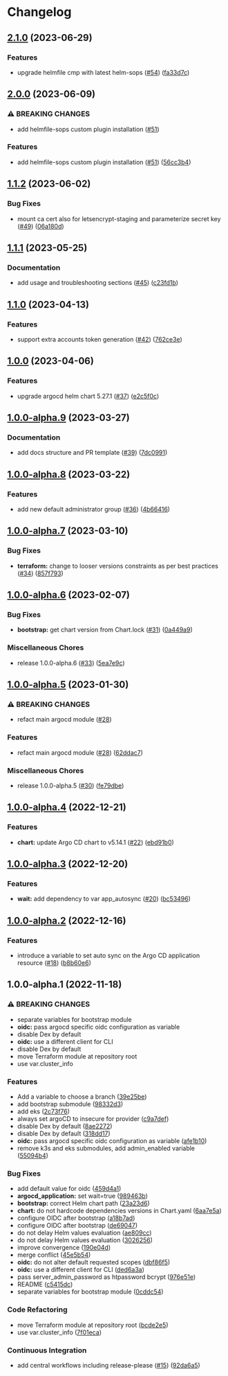 # Changelog

## [2.1.0](https://github.com/camptocamp/devops-stack-module-argocd/compare/v2.0.0...v2.1.0) (2023-06-29)


### Features

* upgrade helmfile cmp with latest helm-sops ([#54](https://github.com/camptocamp/devops-stack-module-argocd/issues/54)) ([fa33d7c](https://github.com/camptocamp/devops-stack-module-argocd/commit/fa33d7c5a5e8b0c652599bc80c5ad71530becc35))

## [2.0.0](https://github.com/camptocamp/devops-stack-module-argocd/compare/v1.1.2...v2.0.0) (2023-06-09)


### ⚠ BREAKING CHANGES

* add helmfile-sops custom plugin installation ([#51](https://github.com/camptocamp/devops-stack-module-argocd/issues/51))

### Features

* add helmfile-sops custom plugin installation ([#51](https://github.com/camptocamp/devops-stack-module-argocd/issues/51)) ([56cc3b4](https://github.com/camptocamp/devops-stack-module-argocd/commit/56cc3b4581421b420ffcccc9d6d301bfdb11a174))

## [1.1.2](https://github.com/camptocamp/devops-stack-module-argocd/compare/v1.1.1...v1.1.2) (2023-06-02)


### Bug Fixes

* mount ca cert also for letsencrypt-staging and parameterize secret key ([#49](https://github.com/camptocamp/devops-stack-module-argocd/issues/49)) ([06a180d](https://github.com/camptocamp/devops-stack-module-argocd/commit/06a180d22d4569f0eac9d4818c6afc868b6e3e08))

## [1.1.1](https://github.com/camptocamp/devops-stack-module-argocd/compare/v1.1.0...v1.1.1) (2023-05-25)


### Documentation

* add usage and troubleshooting sections ([#45](https://github.com/camptocamp/devops-stack-module-argocd/issues/45)) ([c23fd1b](https://github.com/camptocamp/devops-stack-module-argocd/commit/c23fd1b451c3cbd42385f54e7e2f66833d8f71cd))

## [1.1.0](https://github.com/camptocamp/devops-stack-module-argocd/compare/v1.0.0...v1.1.0) (2023-04-13)


### Features

* support extra accounts token generation ([#42](https://github.com/camptocamp/devops-stack-module-argocd/issues/42)) ([762ce3e](https://github.com/camptocamp/devops-stack-module-argocd/commit/762ce3ea2327ac4804aad04fdb36afe63595355a))

## [1.0.0](https://github.com/camptocamp/devops-stack-module-argocd/compare/v1.0.0-alpha.9...v1.0.0) (2023-04-06)


### Features

* upgrade argocd helm chart 5.27.1 ([#37](https://github.com/camptocamp/devops-stack-module-argocd/issues/37)) ([e2c5f0c](https://github.com/camptocamp/devops-stack-module-argocd/commit/e2c5f0c818daa6024f2504ee38a48d6148d4eac7))

## [1.0.0-alpha.9](https://github.com/camptocamp/devops-stack-module-argocd/compare/v1.0.0-alpha.8...v1.0.0-alpha.9) (2023-03-27)


### Documentation

* add docs structure and PR template ([#39](https://github.com/camptocamp/devops-stack-module-argocd/issues/39)) ([7dc0991](https://github.com/camptocamp/devops-stack-module-argocd/commit/7dc0991af84cc3386943535859aed6a9f66d5f68))

## [1.0.0-alpha.8](https://github.com/camptocamp/devops-stack-module-argocd/compare/v1.0.0-alpha.7...v1.0.0-alpha.8) (2023-03-22)


### Features

* add new default administrator group ([#36](https://github.com/camptocamp/devops-stack-module-argocd/issues/36)) ([4b66416](https://github.com/camptocamp/devops-stack-module-argocd/commit/4b664163745eaca9d5701e43eb1e4b669f3e939e))

## [1.0.0-alpha.7](https://github.com/camptocamp/devops-stack-module-argocd/compare/v1.0.0-alpha.6...v1.0.0-alpha.7) (2023-03-10)


### Bug Fixes

* **terraform:** change to looser versions constraints as per best practices ([#34](https://github.com/camptocamp/devops-stack-module-argocd/issues/34)) ([857f793](https://github.com/camptocamp/devops-stack-module-argocd/commit/857f7932db65947af6e76d52b2cb90b4d3085eca))

## [1.0.0-alpha.6](https://github.com/camptocamp/devops-stack-module-argocd/compare/v1.0.0-alpha.5...v1.0.0-alpha.6) (2023-02-07)


### Bug Fixes

* **bootstrap:** get chart version from Chart.lock ([#31](https://github.com/camptocamp/devops-stack-module-argocd/issues/31)) ([0a449a9](https://github.com/camptocamp/devops-stack-module-argocd/commit/0a449a921784afa74fa67294cd62f66478ab6c3e))


### Miscellaneous Chores

* release 1.0.0-alpha.6 ([#33](https://github.com/camptocamp/devops-stack-module-argocd/issues/33)) ([5ea7e9c](https://github.com/camptocamp/devops-stack-module-argocd/commit/5ea7e9c4b531bb41ca46f7423c58f70b9e1b84fa))

## [1.0.0-alpha.5](https://github.com/camptocamp/devops-stack-module-argocd/compare/v1.0.0-alpha.4...v1.0.0-alpha.5) (2023-01-30)


### ⚠ BREAKING CHANGES

* refact main argocd module ([#28](https://github.com/camptocamp/devops-stack-module-argocd/issues/28))

### Features

* refact main argocd module ([#28](https://github.com/camptocamp/devops-stack-module-argocd/issues/28)) ([62ddac7](https://github.com/camptocamp/devops-stack-module-argocd/commit/62ddac7319142e3f74faf346bd5bbaf930dab615))


### Miscellaneous Chores

* release 1.0.0-alpha.5 ([#30](https://github.com/camptocamp/devops-stack-module-argocd/issues/30)) ([fe79dbe](https://github.com/camptocamp/devops-stack-module-argocd/commit/fe79dbe2239e2a66e5f0bea297c6a31bb003f157))

## [1.0.0-alpha.4](https://github.com/camptocamp/devops-stack-module-argocd/compare/v1.0.0-alpha.3...v1.0.0-alpha.4) (2022-12-21)


### Features

* **chart:** update Argo CD chart to v5.14.1 ([#22](https://github.com/camptocamp/devops-stack-module-argocd/issues/22)) ([ebd91b0](https://github.com/camptocamp/devops-stack-module-argocd/commit/ebd91b0e283ab35c705fa6e135c26f2ef55cc3df))

## [1.0.0-alpha.3](https://github.com/camptocamp/devops-stack-module-argocd/compare/v1.0.0-alpha.2...v1.0.0-alpha.3) (2022-12-20)


### Features

* **wait:** add dependency to var app_autosync ([#20](https://github.com/camptocamp/devops-stack-module-argocd/issues/20)) ([bc53496](https://github.com/camptocamp/devops-stack-module-argocd/commit/bc53496e36aa3f2364a8011b3823a3712539c299))

## [1.0.0-alpha.2](https://github.com/camptocamp/devops-stack-module-argocd/compare/v1.0.0-alpha.1...v1.0.0-alpha.2) (2022-12-16)


### Features

* introduce a variable to set auto sync on the Argo CD application resource ([#18](https://github.com/camptocamp/devops-stack-module-argocd/issues/18)) ([b8b60e6](https://github.com/camptocamp/devops-stack-module-argocd/commit/b8b60e67a9f4dd10fa49efc01bdf22c1f8df746e))

## 1.0.0-alpha.1 (2022-11-18)


### ⚠ BREAKING CHANGES

* separate variables for bootstrap module
* **oidc:** pass argocd specific oidc configuration as variable
* disable Dex by default
* **oidc:** use a different client for CLI
* disable Dex by default
* move Terraform module at repository root
* use var.cluster_info

### Features

* Add a variable to choose a branch ([39e25be](https://github.com/camptocamp/devops-stack-module-argocd/commit/39e25bec835c196498fbcae53cc0403f4574484f))
* add bootstrap submodule ([98332d3](https://github.com/camptocamp/devops-stack-module-argocd/commit/98332d3e6518abaaf5371615f5f79e7d6469eaaf))
* add eks ([2c73f76](https://github.com/camptocamp/devops-stack-module-argocd/commit/2c73f76f8eeb637d4f2214c0821921c368dde268))
* always set argoCD to insecure for provider ([c9a7def](https://github.com/camptocamp/devops-stack-module-argocd/commit/c9a7deff549801524588e1fef617c25e31487426))
* disable Dex by default ([8ae2272](https://github.com/camptocamp/devops-stack-module-argocd/commit/8ae2272ef8b595e1cf05cdcd80419efe08630dd1))
* disable Dex by default ([318dd17](https://github.com/camptocamp/devops-stack-module-argocd/commit/318dd177db87bae1fd48a2c8f989df3fcf84874c))
* **oidc:** pass argocd specific oidc configuration as variable ([afe1b10](https://github.com/camptocamp/devops-stack-module-argocd/commit/afe1b104face51cbf9ff28cbb5aca6656c820c83))
* remove k3s and eks submodules, add admin_enabled variable ([55094b4](https://github.com/camptocamp/devops-stack-module-argocd/commit/55094b4f136e84117ab14b0f52316399285f9a00))


### Bug Fixes

* add default value for oidc ([459d4a1](https://github.com/camptocamp/devops-stack-module-argocd/commit/459d4a131191e724a98d29ba6222f06aec192817))
* **argocd_application:** set wait=true ([989463b](https://github.com/camptocamp/devops-stack-module-argocd/commit/989463b7887aacea6f27ac825a4ea177a9adc5e3))
* **bootstrap:** correct Helm chart path ([23a23d6](https://github.com/camptocamp/devops-stack-module-argocd/commit/23a23d6e4b6e434400207e4ad22387c075ff51af))
* **chart:** do not hardcode dependencies versions in Chart.yaml ([6aa7e5a](https://github.com/camptocamp/devops-stack-module-argocd/commit/6aa7e5aebeb246ba26164680cbf4a4a88254d6bb))
* configure OIDC after bootstrap ([a18b7ad](https://github.com/camptocamp/devops-stack-module-argocd/commit/a18b7ad405442f95541b157600911c001ecdb0a3))
* configure OIDC after bootstrap ([de69047](https://github.com/camptocamp/devops-stack-module-argocd/commit/de6904795e1f0d10fdce4ab5e3d74902f361c5b5))
* do not delay Helm values evaluation ([ae809cc](https://github.com/camptocamp/devops-stack-module-argocd/commit/ae809cc8bdae2d7643a1868c7a98952c9df316ff))
* do not delay Helm values evaluation ([3026256](https://github.com/camptocamp/devops-stack-module-argocd/commit/3026256270692bbcd28960a76ecb4e96541e9c6d))
* improve convergence ([190e04d](https://github.com/camptocamp/devops-stack-module-argocd/commit/190e04d25047e23f4980748d8ceae72f9c900f38))
* merge conflict ([45e5b54](https://github.com/camptocamp/devops-stack-module-argocd/commit/45e5b541eb19fe1febe4d0e1000f55dc45da15a4))
* **oidc:** do not alter default requested scopes ([dbf86f5](https://github.com/camptocamp/devops-stack-module-argocd/commit/dbf86f583059c78c196570f1e6003d3d27954b52))
* **oidc:** use a different client for CLI ([ded6a3a](https://github.com/camptocamp/devops-stack-module-argocd/commit/ded6a3a1c8d244a287fbfd9aed28a3406632de6c))
* pass server_admin_password as htpassword bcrypt ([976e51e](https://github.com/camptocamp/devops-stack-module-argocd/commit/976e51e1d9cd9702a8fcf7062f561ed1248d7f05))
* README ([c5415dc](https://github.com/camptocamp/devops-stack-module-argocd/commit/c5415dc0149b649d1d89c5da931cfa2508dbc36d))
* separate variables for bootstrap module ([0cddc54](https://github.com/camptocamp/devops-stack-module-argocd/commit/0cddc54fae964cc85e023063087f4bf2f7e0b72a))


### Code Refactoring

* move Terraform module at repository root ([bcde2e5](https://github.com/camptocamp/devops-stack-module-argocd/commit/bcde2e560f0b981171b93f4544c41c1f2b767dd5))
* use var.cluster_info ([7f01eca](https://github.com/camptocamp/devops-stack-module-argocd/commit/7f01ecaafaaba49f5c9edd1d94d22cef2231a520))


### Continuous Integration

* add central workflows including release-please ([#15](https://github.com/camptocamp/devops-stack-module-argocd/issues/15)) ([92da6a5](https://github.com/camptocamp/devops-stack-module-argocd/commit/92da6a55d7324ef2887fba9143e61da17e50784e))
